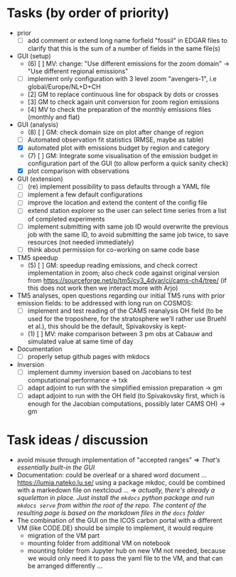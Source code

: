 # Tasks (by order of priority)

- prior
    - [ ] add comment or extend long name forfield "fossil" in EDGAR files to clarify that this is the sum of a number of fields in the same file(s)
- GUI (setup)
    - (6) [ ] MV: change: "Use different emissions for the zoom domain" -> "Use different regional emissions"
    - [ ] implement only configuration with 3 level zoom "avengers-1", i.e global/Europe/NL+D+CH
    - [2] GM to replace continuous line for obspack by dots or crosses 
    - [3] GM to check again unit conversion for zoom region emissions
    - [4] MV to check the preparation of the monthly emissions files (monthly and flat) 
- GUI (analysis)
    - (8) [ ] GM: check domain size on plot after change of region
    - [ ] Automated observation fit statistics (RMSE, maybe as table)
    - [x] automated plot with emissions budget by region and category
    - (7) [ ] GM: Integrate some visualisation of the emission budget in configuration part of the GUI (to allow perform a quick sanity check)
    - [x] plot comparison with observations
- GUI (extension)    
    - [ ] (re) implement possibility to pass defaults through a YAML file
    - [ ] implement a few default configurations
    - [ ] improve the location and extend the content of the config file  
    - [ ] extend station explorer so the user can select time series from a list of completed experiments
    - [ ] implement submitting with same job ID would overwrite the previous job with the same ID, to avoid submitting the same job twice, to save resources (not needed immediately)
    - [ ] think about permission for co-working on same code base
- TM5 speedup
    - (5) [ ] GM: speedup reading emissions, and check correct implementation in zoom; also check code against original version from https://sourceforge.net/p/tm5/cy3_4dvar/ci/cams-ch4/tree/ (if this does not work then we interact more with Arjo)
- TM5 analyses, open questions regarding our initial TM5 runs with prior emission fields: to be addressed with long run on COSMOS:
    - [ ] implement and test reading of the CAMS reanalysis OH field (to be used for the troposhere, for the stratosphere we'll rather use Bruehl et al.), this should be the default, Spivakovsky is kept-
    - (1) [ ] MV: make comparison between 3 pm obs at Cabauw and simulated value at same time of day
- Documentation
    - [ ] properly setup github pages with mkdocs
- Inversion
    - [ ] implement dummy inversion based on Jacobians to test computational performance -> txk
    - [ ] adapt adjoint to run with the simplified emission preparation -> gm
    - [ ] adapt adjoint to run with the OH field (to Spivakovsky first, which is enough for the Jacobian computations, possibly later CAMS OH) -> gm
 
# Task ideas / discussion
- avoid misuse through implementation of "accepted ranges" => *That's essentially built-in the GUI*
- Documentation: could be overleaf or a shared word document ... https://lumia.nateko.lu.se/ using a package mkdoc, could be combined with a markedown file on nextcloud ... => *actually, there's already a squeletton in place. Just install the `mkdocs` python package and run `mkdocs serve` from within the root of the repo. The content of the resulting page is based on the markdown files in the `docs` folder*
- The combination of the GUI on the ICOS carbon portal with a different VM (like CODE.DE) should be simple to implement, it would require
  - migration of the VM part
  - mounting folder from additional VM on notebook
  - mounting folder from Jupyter hub on new VM not needed, because we would only need it to pass the yaml file to the VM, and that can be arranged differently ...

